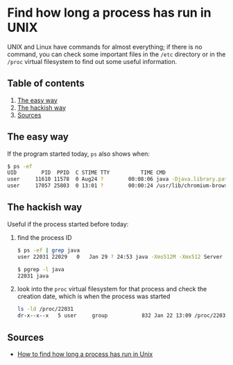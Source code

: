 # Find how long a process has run in UNIX

UNIX and Linux have commands for almost everything; if there is no command, you can check some important files in the `/etc` directory or in the `/proc` virtual filesystem to find out some useful information.

## Table of contents <!-- omit in toc -->

1. [The easy way](#the-easy-way)
1. [The hackish way](#the-hackish-way)
1. [Sources](#sources)

## The easy way

If the program started today, `ps` also shows when:

```sh
$ ps -ef
UID        PID  PPID  C STIME TTY          TIME CMD
user     11610 11578  0 Aug24 ?        00:08:06 java -Djava.library.path=/usr/lib/jni:/usr/lib/alpha-linux-gnu/jni...
user     17057 25803  0 13:01 ?        00:00:24 /usr/lib/chromium-browser/chromium-browser
```

## The hackish way

Useful if the process started before today:

1. find the process ID

   ```sh
   $ ps -ef | grep java
   user 22031 22029   0   Jan 29 ? 24:53 java -Xms512M -Xmx512 Server

   $ pgrep -l java
   22031 java
   ```

1. look into the `proc` virtual filesystem for that process and check the creation date, which is when the process was started

   ```sh
   ls -ld /proc/22031
   dr-x--x--x   5 user     group           832 Jan 22 13:09 /proc/22031
   ```

## Sources

- [How to find how long a process has run in Unix]

<!--
  References
  -->

<!-- Others -->
[how to find how long a process has run in unix]: https://dzone.com/articles/how-to-find-how-long-a-process-has-run-in-unix
